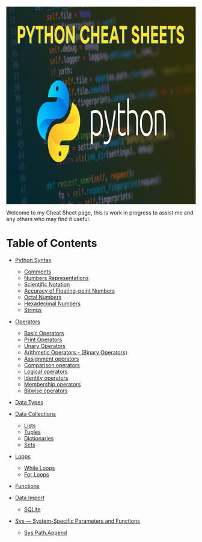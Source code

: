 <p align="center">
  <img src="pages/img/Python-Cheat-Sheets.png" width="900" height="526" align="center" title="Pythion cheatsheet">
  
</p>

Welcome to my Cheat Sheet page, this is work in progress to assist me and any others who may find it useful.

# Table of Contents
- [Python Syntax](pages/syntax.md)
  - [Comments](pages/syntax.md#comments)
  - [Numbers Representations](pages/syntax.md#numerical-representations)
  - [Scientific Notation](pages/syntax.md#scientific-notation)
  - [Accuracy of Floating-point Numbers](pages/syntax.md#accuracy-of-floating-point-numbers)
  - [Octal Numbers](pages/syntax.md#octal-numbers)
  - [Hexadecimal Numbers](pages/syntax.md#hexadecimal-numbers)
  - [Strings](pages/strings.md#strings)


- [Operators](pages/operators.md)
  - [Basic Operators](pages/operators.md#basic-operators)
  - [Print Operators](pages/operators.md#print-operators)
  - [Unary Operators](pages/operators.md#unary-operators)
  - [Arithmetic Operators - (Binary Operators)](pages/operators.md#arithmetic-operators---binary-operators)
  - [Assignment operators](pages/operators.md#assignment-operators)
  - [Comparison operators](pages/operators.md#comparison-operators)
  - [Logical operators](pages/operators.md#logical-operators)
  - [Identity operators](pages/operators.md#identity-operators)
  - [Membership operators](pages/operators.md#membership-operators)
  - [Bitwise operators](pages/operators.md#bitwise-operators)

- [Data Types](pages/data.md#data-types)

- [Data Collections](pages/data.md#data-collections)
  - [Lists](pages/data.md#lists)
  - [Tuples](pages/data.md#tuples)
  - [Dictionaries](pages/data.md#dictionaries)
  - [Sets](/pages/data.md#sets)
 
- [Loops](pages/loops.md)  
  - [While Loops](pages/loops.md#the-while-loop)
  - [For Loops](pages/loops.md#for-loops)

- [Functions](pages/functions.md)

- [Data Import](pages/dataimports.md)
  - [SQLite](pages/dataimports.md)
  
- [Sys — System-Specific Parameters and Functions](pages/sys.md)
  - [Sys.Path.Append](pages/sys.md#syspathappend)
